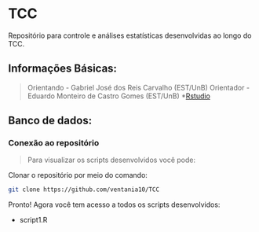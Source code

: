 # TCC

Repositório para controle e análises estatísticas desenvolvidas ao longo do TCC.

## Informações Básicas:
> Orientando - Gabriel José dos Reis Carvalho (EST/UnB)
> Orientador - Eduardo Monteiro de Castro Gomes (EST/UnB)
> *[Rstudio](https://rstudio.com/products/rstudio/download/#download)
## Banco de dados:



### Conexão ao repositório

> Para visualizar os scripts desenvolvidos você pode:

Clonar o repositório por meio do comando:

```sh
git clone https://github.com/ventania10/TCC
```

Pronto! Agora você tem acesso a todos os scripts desenvolvidos:

* script1.R


